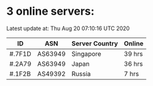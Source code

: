 # 3 online servers:

Latest update at: Thu Aug 20 07:10:16 UTC 2020

| ID | ASN | Server Country | Online |
| -- | --- | -------------- | ------ |
| #.7F1D | AS63949 | Singapore | 39 hrs |
| #.2A79 | AS63949 | Japan | 36 hrs |
| #.1F2B | AS49392 | Russia | 7 hrs |

